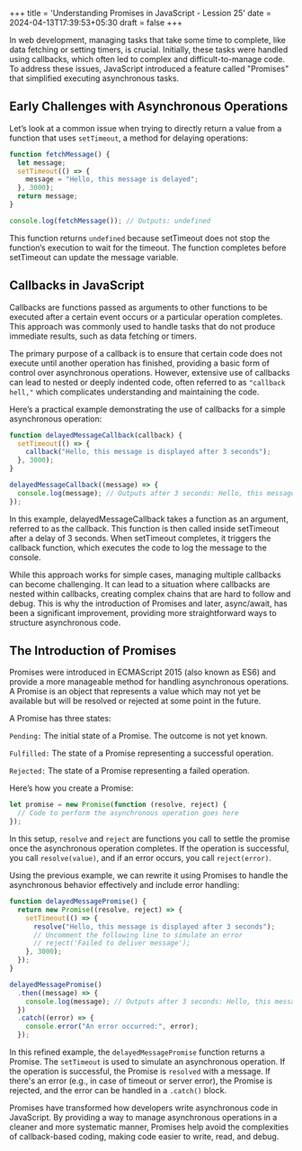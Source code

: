 +++
title = 'Understanding Promises in JavaScript - Lession 25'
date = 2024-04-13T17:39:53+05:30
draft = false
+++

In web development, managing tasks that take some time to complete, like data fetching or setting timers, is crucial. Initially, these tasks were handled using callbacks, which often led to complex and difficult-to-manage code. To address these issues, JavaScript introduced a feature called "Promises" that simplified executing asynchronous tasks.

## Early Challenges with Asynchronous Operations

Let’s look at a common issue when trying to directly return a value from a function that uses `setTimeout`, a method for delaying operations:

```javascript
function fetchMessage() {
  let message;
  setTimeout(() => {
    message = "Hello, this message is delayed";
  }, 3000);
  return message;
}

console.log(fetchMessage()); // Outputs: undefined
```

This function returns `undefined` because setTimeout does not stop the function’s execution to wait for the timeout. The function completes before setTimeout can update the message variable.

## Callbacks in JavaScript

Callbacks are functions passed as arguments to other functions to be executed after a certain event occurs or a particular operation completes. This approach was commonly used to handle tasks that do not produce immediate results, such as data fetching or timers.

The primary purpose of a callback is to ensure that certain code does not execute until another operation has finished, providing a basic form of control over asynchronous operations. However, extensive use of callbacks can lead to nested or deeply indented code, often referred to as `"callback hell,"` which complicates understanding and maintaining the code.

Here’s a practical example demonstrating the use of callbacks for a simple asynchronous operation:

```javascript
function delayedMessageCallback(callback) {
  setTimeout(() => {
    callback("Hello, this message is displayed after 3 seconds");
  }, 3000);
}

delayedMessageCallback((message) => {
  console.log(message); // Outputs after 3 seconds: Hello, this message is displayed after 3 seconds
});
```

In this example, delayedMessageCallback takes a function as an argument, referred to as the callback. This function is then called inside setTimeout after a delay of 3 seconds. When setTimeout completes, it triggers the callback function, which executes the code to log the message to the console.

While this approach works for simple cases, managing multiple callbacks can become challenging. It can lead to a situation where callbacks are nested within callbacks, creating complex chains that are hard to follow and debug. This is why the introduction of Promises and later, async/await, has been a significant improvement, providing more straightforward ways to structure asynchronous code.

## The Introduction of Promises

Promises were introduced in ECMAScript 2015 (also known as ES6) and provide a more manageable method for handling asynchronous operations. A Promise is an object that represents a value which may not yet be available but will be resolved or rejected at some point in the future.

A Promise has three states:

`Pending:` The initial state of a Promise. The outcome is not yet known.

`Fulfilled:` The state of a Promise representing a successful operation.

`Rejected:` The state of a Promise representing a failed operation.

Here’s how you create a Promise:

```javascript
let promise = new Promise(function (resolve, reject) {
  // Code to perform the asynchronous operation goes here
});
```

In this setup, `resolve` and `reject` are functions you call to settle the promise once the asynchronous operation completes. If the operation is successful, you call `resolve(value)`, and if an error occurs, you call `reject(error)`.

Using the previous example, we can rewrite it using Promises to handle the asynchronous behavior effectively and include error handling:

```javascript
function delayedMessagePromise() {
  return new Promise((resolve, reject) => {
    setTimeout(() => {
      resolve("Hello, this message is displayed after 3 seconds");
      // Uncomment the following line to simulate an error
      // reject('Failed to deliver message');
    }, 3000);
  });
}

delayedMessagePromise()
  .then((message) => {
    console.log(message); // Outputs after 3 seconds: Hello, this message is displayed after 3 seconds
  })
  .catch((error) => {
    console.error("An error occurred:", error);
  });
```

In this refined example, the `delayedMessagePromise` function returns a Promise. The `setTimeout` is used to simulate an asynchronous operation. If the operation is successful, the Promise is `resolved` with a message. If there's an error (e.g., in case of timeout or server error), the Promise is rejected, and the error can be handled in a `.catch()` block.

Promises have transformed how developers write asynchronous code in JavaScript. By providing a way to manage asynchronous operations in a cleaner and more systematic manner, Promises help avoid the complexities of callback-based coding, making code easier to write, read, and debug.

